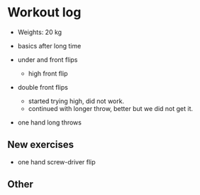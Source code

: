 # Workout log

- Weights: 20 kg

- basics after long time
- under and front flips
  - high front flip
- double front flips
  - started trying high, did not work.
  - continued with longer throw, better but we did not get it.
- one hand long throws

## New exercises

- one hand screw-driver flip

## Other